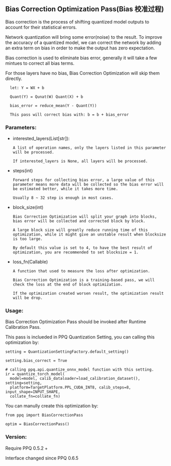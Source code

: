 ## Bias Correction Optimization Pass(Bias 校准过程)

  Bias correction is the process of shifting quantized model outputs to account for their statistical errors.

  Network quantization will bring some error(noise) to the result. To improve the accuracy of a quantized model, we can correct the network by adding an extra term on bias in order to make the output has zero expectation. 
  
  Bias correction is used to eliminate bias error, generally it will take a few mintues to correct all bias terms.

  For those layers have no bias, Bias Correction Optimization will skip them directly.

      let: Y = WX + b

      Quant(Y) = Qunat(W) Quant(X) + b

      bias_error = reduce_mean(Y - Quant(Y))

      This pass will correct bias with: b = b + bias_error

### Parameters:

  * interested_layers(List[str]):

        A list of operation names, only the layers listed in this parameter will be processed.

        If interested_layers is None, all layers will be processed.

  * steps(int)

        Forward steps for collecting bias error, a large value of this parameter means more data will be collected so the bias error will be estimated better, while it takes more time.

        Usually 8 ~ 32 step is enough in most cases.

  * block_size(int)

        Bias Correction Optimization will split your graph into blocks, bias error will be collected and corrected block by block.

        A large block size will greatly reduce running time of this optimization, while it might give an unstable result when blocksize is too large.

        By default this value is set to 4, to have the best result of optimization, you are recommended to set blocksize = 1.

  * loss_fn(Callable)

        A function that used to measure the loss after optimization.

        Bias Correction Optimization is a training-based pass, we will check the loss at the end of block optimization.

        If the optimization created worsen result, the optimization result will be drop.

### Usage:

  Bias Correction Optimization Pass should be invoked after Runtime Calibration Pass.

  This pass is inclueded in PPQ Quantization Setting, you can calling this optimization by:

    setting = QuantizationSettingFactory.default_setting()

    setting.bias_correct = True

    # calling ppq.api.quantize_onnx_model function with this setting.
    ir = quantize_torch_model(
      model=model, calib_dataloader=load_calibration_dataset(), setting=setting,
      platform=TargetPlatform.PPL_CUDA_INT8, calib_steps=8, input_shape=INPUT_SHAPE, 
      collate_fn=collate_fn)

  You can manully create this optimization by:

    from ppq import BiasCorrectionPass

    optim = BiasCorrectionPass()

### Version:

Require PPQ 0.5.2 +

Interface changed since PPQ 0.6.5
